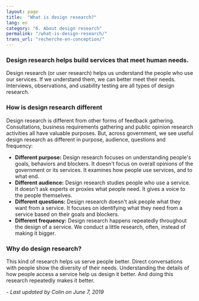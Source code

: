 ```yaml
---
layout: page
title:  "What is design research?"
lang: en
category: "6. About design research"
permalink: "/what-is-design-research/"
trans_url: "recherche-en-conception/"
---
```


### Design research helps build services that meet human needs.

Design research (or user research) helps us understand the people who use our services. If we understand them, we can better meet their needs. Interviews, observations, and usability testing are all types of design research.

### How is design research different
Design research is different from other forms of feedback gathering. Consultations, business requirements gathering and public opinion research activities all have valuable purposes. But, across government, we see useful design research as different in purpose, audience, questions and frequency:
* **Different purpose:** Design research focuses on understanding people's goals, behaviors and blockers. It doesn't focus on overall opinions of the government or its services. It examines how people use services, and to what end.
* **Different audience:** Design research studies people who use a service. It doesn't ask experts or proxies what people need. It gives a voice to the people themselves.
* **Different questions:** Design research doesn't ask people what they want from a service. It focuses on identifying what they need from a service based on their goals and blockers.
* **Different frequency:** Design research happens repeatedly throughout the design of a service. We conduct a little research, often, instead of making it bigger.

### Why do design research?
This kind of research helps us serve people better. Direct conversations with people show the diversity of their needs. Understanding the details of how people access a service help us design it better. And doing this research repeatedly makes it better.


_- Last updated by Colin on June 7, 2019_
